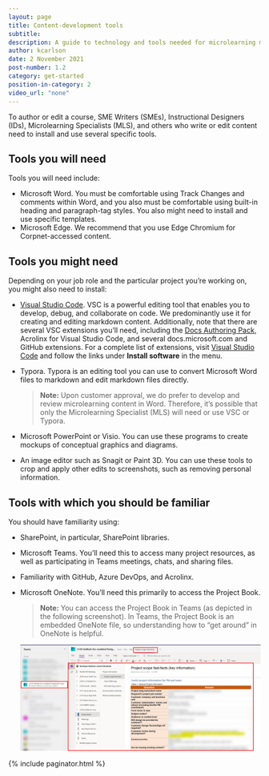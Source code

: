 ```yaml
---
layout: page
title: Content-development tools
subtitle:
description: A guide to technology and tools needed for microlearning module development
author: kcarlson
date: 2 November 2021
post-number: 1.2
category: get-started
position-in-category: 2
video_url: "none"
---
```


To author or edit a course, SME Writers (SMEs), Instructional Designers (IDs), Microlearning Specialists (MLS), and others who write or edit content need to install and use several specific tools.

## Tools you will need

Tools you will need include:

- Microsoft Word. You must be comfortable using Track Changes and comments within Word, and you also must be comfortable using built-in heading and paragraph-tag styles. You also might need to install and use specific templates. 
- Microsoft Edge. We recommend that you use Edge Chromium for Corpnet-accessed content.

## Tools you might need

Depending on your job role and the particular project you’re working on, you might also need to install:

- [Visual Studio Code](https://waypointventures.github.io/docs/install/install-vsc.html). VSC is a powerful editing tool that enables you to develop, debug, and collaborate on code. We predominantly use it for creating and editing markdown content. Additionally, note that there are several VSC extensions you’ll need, including the [Docs Authoring Pack](https://waypointventures.github.io/docs/install/install-author-pack.html), Acrolinx for Visual Studio Code, and several docs.microsoft.com and GitHub extensions. For a complete list of extensions, visit [Visual Studio Code](https://waypointventures.github.io/docs/install/install-vsc.html) and follow the links under **Install software** in the menu.
- Typora. Typora is an editing tool you can use to convert Microsoft Word files to markdown and edit markdown files directly.

    >**Note:** Upon customer approval, we do prefer to develop and review microlearning content in Word. Therefore, it’s possible that only the Microlearning Specialist (MLS) will need or use VSC or Typora.

- Microsoft PowerPoint or Visio. You can use these programs to create mockups of conceptual graphics and diagrams.
- An image editor such as Snagit or Paint 3D. You can use these tools to crop and apply other edits to screenshots, such as removing personal information.

## Tools with which you should be familiar

You should have familiarity using:

- SharePoint, in particular, SharePoint libraries.
- Microsoft Teams. You’ll need this to access many project resources, as well as participating in Teams meetings, chats, and sharing files.
- Familiarity with GitHub, Azure DevOps, and Acrolinx.
- Microsoft OneNote. You’ll need this primarily to access the Project Book.

    >**Note:** You can access the Project Book in Teams (as depicted in the following screenshot). In Teams, the Project Book is an embedded OneNote file, so understanding how to “get around” in OneNote is helpful.

    ![The Project Book in Teams](../../assets/images/project-book.png)

{% include paginator.html %}